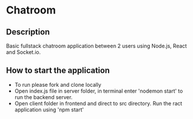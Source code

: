 # Chatroom 

## Description
Basic fullstack chatroom application between 2 users using Node.js, React and Socket.io.

## How to start the application
- To run please fork and clone locally
- Open index.js file in server folder, in terminal enter 'nodemon start' to run the backend server.
- Open client folder in frontend and direct to src directory. Run the ract application using 'npm start'
